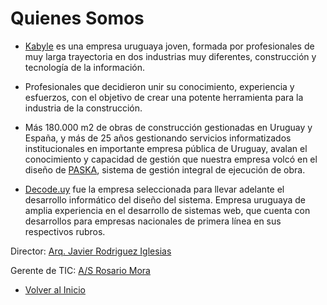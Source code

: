 # Quienes Somos

* [Kabyle](./README.md) es una empresa uruguaya joven, formada por profesionales de muy larga trayectoria en dos industrias muy diferentes, construcción y tecnología de la información.

* Profesionales que decidieron unir su conocimiento, experiencia y esfuerzos, con el objetivo de crear una potente herramienta para la industria de la construcción.

* Más 180.000 m2 de obras de construcción gestionadas en Uruguay y España, y más de 25 años gestionando servicios informatizados institucionales en importante empresa pública de Uruguay, avalan el conocimiento y capacidad de gestión que nuestra empresa volcó en el diseño de [PASKA](./Paska.md), sistema de gestión integral de ejecución de obra.

* [Decode.uy](https://decode.uy/) fue la empresa seleccionada para llevar adelante el desarrollo informático del diseño del sistema. Empresa uruguaya de amplia experiencia en el desarrollo de sistemas web, que cuenta con desarrollos para empresas nacionales de primera línea en sus respectivos rubros.


Director: [Arq. Javier Rodriguez Iglesias](./CVJavier.md)

Gerente de TIC: [A/S Rosario Mora](./CVRosario.md)


* [Volver al Inicio](./README.md)
